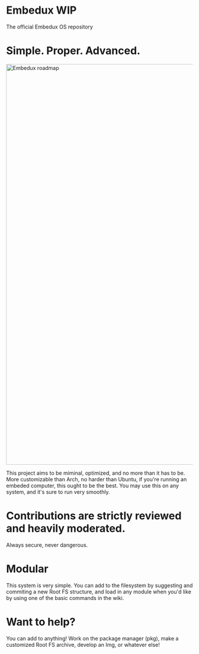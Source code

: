 # Embedux WIP
The official Embedux OS repository

# Simple. Proper. Advanced.
<img width="1920" height="1080" alt="Embedux roadmap" src="https://github.com/user-attachments/assets/4a521002-49da-4bf1-84c6-1f82829bdfe7" />

  This project aims to be miminal, optimized, and no more than it has to be. More customizable than Arch, no harder than Ubuntu, if you're running an embeded computer, this ought to be the best.
  You may use this on any system, and it's sure to run very smoothly.

# Contributions are strictly reviewed and heavily moderated.
Always secure, never dangerous.

# Modular
  This system is very simple. You can add to the filesystem by suggesting and commiting a new Root FS structure, and load in any module when you'd like by using one of the basic commands in the wiki.
  
# Want to help?
  You can add to anything! Work on the package manager (pkg), make a customized Root FS archive, develop an Img, or whatever else!




